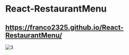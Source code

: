 # React-RestaurantMenu

## https://franco2325.github.io/React-RestaurantMenu/
![3](https://user-images.githubusercontent.com/91703556/177564575-0663565e-63cc-4def-87e0-5c0906486443.png)
